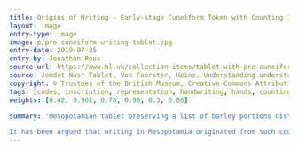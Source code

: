 ```yaml
---
title: Origins of Writing - Early-stage Cuneiform Token with Counting Inscription
layout: image
entry-type: image
image: p/pre-cuneiform-writing-tablet.jpg
entry-date: 2019-07-25
entry-by: Jonathan Reus
source-url: https://www.bl.uk/collection-items/tablet-with-pre-cuneiform-writing
source: Jemdet Nasr Tablet, Von Foerster, Heinz. Understanding understanding- Essays on cybernetics and cognition. Springer Science & Business Media, 2007.
copyright: © Trustees of the British Museum, Creative Commons Attribution Non Commercial Share Alike licence
tags: [codes, inscription, representation, handwriting, hands, counting]
weights: [0.42, 0.961, 0.78, 0.96, 0.3, 0.86]

summary: "Mesopotamian tablet preserving a list of barley portions distributed as wages to farm labourers 5,000 years ago. It shows a very early stage of cuneiform writing in which circular holes were used for numbers in order to keep count of transactions of goods.

It has been argued that writing in Mesopotamia originated from such counting marks. This counting system was used from 7500 BC onwards across the Fertile Crescent, from the Mediterranean coast down to the Persian Gulf.  Whereas simple tokens could be pressed into the surface and easily recognised, complex tokens with their incised patterns could not be so clearly distinguished. So their shape and markings were drawn directly onto the surface of the clay ball or tablet with a cut reed."
---
```

